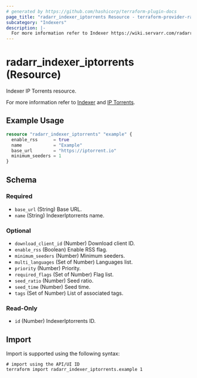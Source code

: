 ```yaml
---
# generated by https://github.com/hashicorp/terraform-plugin-docs
page_title: "radarr_indexer_iptorrents Resource - terraform-provider-radarr"
subcategory: "Indexers"
description: |-
  For more information refer to Indexer https://wiki.servarr.com/radarr/settings#indexers and IP Torrents https://wiki.servarr.com/radarr/supported#iptorrents.
---
```


# radarr_indexer_iptorrents (Resource)

<!-- subcategory:Indexers -->Indexer IP Torrents resource.
For more information refer to [Indexer](https://wiki.servarr.com/radarr/settings#indexers) and [IP Torrents](https://wiki.servarr.com/radarr/supported#iptorrents).

## Example Usage

```terraform
resource "radarr_indexer_iptorrents" "example" {
  enable_rss      = true
  name            = "Example"
  base_url        = "https://iptorrent.io"
  minimum_seeders = 1
}
```

<!-- schema generated by tfplugindocs -->
## Schema

### Required

- `base_url` (String) Base URL.
- `name` (String) IndexerIptorrents name.

### Optional

- `download_client_id` (Number) Download client ID.
- `enable_rss` (Boolean) Enable RSS flag.
- `minimum_seeders` (Number) Minimum seeders.
- `multi_languages` (Set of Number) Languages list.
- `priority` (Number) Priority.
- `required_flags` (Set of Number) Flag list.
- `seed_ratio` (Number) Seed ratio.
- `seed_time` (Number) Seed time.
- `tags` (Set of Number) List of associated tags.

### Read-Only

- `id` (Number) IndexerIptorrents ID.

## Import

Import is supported using the following syntax:

```shell
# import using the API/UI ID
terraform import radarr_indexer_iptorrents.example 1
```
